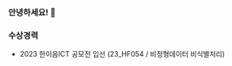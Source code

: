 ### 안녕하세요! 👋

### 수상경력
  - 2023 한이음ICT 공모전 입선 (23_HF054 / 비정형데이터 비식별처리)
<!--
**choismne/choismne** is a ✨ _special_ ✨ repository because its `README.md` (this file) appears on your GitHub profile.

Here are some ideas to get you started:

- 🔭 I’m currently working on ...
- 🌱 I’m currently learning ...
- 👯 I’m looking to collaborate on ...
- 🤔 I’m looking for help with ...
- 💬 Ask me about ...
- 📫 How to reach me: ...
- 😄 Pronouns: ...
- ⚡ Fun fact: ...
-->
